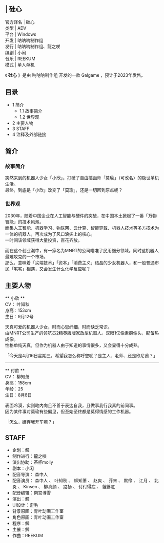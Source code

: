 |  硅心  
---  
官方译名  |  硅心   
类型  |  ADV   
平台  |  Windows   
开发  |  呐呐呐制作组   
发行  |  呐呐呐制作组、龍之咲   
编剧  |  小闲   
音乐  |  REEKUM   
模式  |  单人单机   
  
《 **硅心** 》是由  呐呐呐制作组  开发的一款  Galgame  ，预计于2023年发售。

##  目录

  * 1  简介 
    * 1.1  故事简介 
    * 1.2  世界观 
  * 2  主要人物 
  * 3  STAFF 
  * 4  注释及外部链接 

##  简介

###  故事简介

突然来到的机器人少女「小欣」，打破了自由插画师「莫瑜」（可改名）的隐世单机生活。  
最终，到底是「小欣」改变了「莫瑜」，还是一切回到原点呢？

###  世界观

2030年，随着中国企业在人工智能与硬件的突破，在中国本土掀起了一番「万物智能」的技术风潮。  
而集人工智能、机器学习、物联网、云计算、智能穿戴、机器人技术等多方技术为一体的机器人，再次成为了风口浪尖上的核心。  
一时间该领域获得大量投资，百花齐放。  
  
而在这个创业潮中，有一家名为MNRT的公司瞄准了民用细分领域，同时这机器人最难攻克的一个市场。  
那么，意味着「尖端技术」「资本」「消费主义」结晶的少女机器人，和一般普通市民「宅宅」相遇，又会发生什么化学反应呢？

##  主要人物

** 小欣  **  
CV：  叶知秋  
身高：153cm  
生日：9月12号  

天真可爱的机器人少女，时而心思纤细，时而缺乏常识。  
由MNRT公司生产的领航员2精英版版家政型机器人。双眼1亿像素摄像头，配备热成像。  
性格单纯天真，但作为机器人由于知道的事情很多，又会显得十分成熟。  
  
「今天是4月16日星期三，希望我怎么称呼您呢？是主人、老师、还是欧尼酱？」

* * *

** 付歆  **  
CV：  柳知萧  
身高：158cm  
年龄：25  
生日：8月8日  

表面冷漠，实则略内向且不善于表达自我，且做事我行我素的前同事。  
因为某件事对莫瑜有些偏见，但至始至终都是莫得情感的工作机器。  
  
「怎么，嫌弃我开车嘛？」

##  STAFF

  * 企划：鱆 
  * 制作进行：龍之咲 
  * 演出协助：茶杯molly 
  * 剧本：小闲 
  * 配音导演：  森中人 
  * 配音演员：  森中人  、  叶知秋  、  柳知萧  、  赵爽  、  芥末  、  默伶  、  江月  、  北炎  、  Kinsen  、  柳真颜  、  路扬  、  付付得症  、  貔貅肛 
  * 配音编辑：南宫博雪 
  * 演出：鱆 
  * UI设计：歪毛 
  * 背景原画：青叶动画工作室 
  * 角色原画：青叶动画工作室 
  * 程序：鱆 
  * 主催：鱆 
  * 作曲：REEKUM 